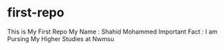 # first-repo
This is My First Repo 
My Name : Shahid Mohammed
Important Fact : I am Pursing My Higher Studies at Nwmsu
